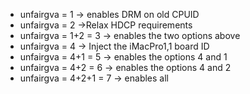 - unfairgva = 1 -> enables DRM on old CPUID
- unfairgva = 2 ->Relax HDCP requirements
- unfairgva = 1+2 = 3 -> enables the two options above
- unfairgva = 4 -> Inject the iMacPro1,1 board ID
- unfairgva = 4+1 = 5 -> enables the options 4 and 1
- unfairgva = 4+2 = 6 -> enables the options 4 and 2
- unfairgva = 4+2+1 = 7 -> enables all

